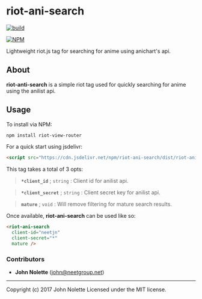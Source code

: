 # riot-ani-search

[![build](https://travis-ci.org/neetjn/riot-ani-search.svg?branch=master)](https://travis-ci.org/neetjn/riot-ani-search/)

[![NPM](https://nodei.co/npm/riot-ani-search.png)](https://nodei.co/npm/riot-ani-search/)

Lightweight riot.js tag for searching for anime using anichart's api.

## About

**riot-anti-search** is a simple riot tag used for quickly searching for anime using the anilist api.

## Usage

To install via NPM:

```bash
npm install riot-view-router
```

For a quick start using jsdelivr:

```html
<script src="https://cdn.jsdelivr.net/npm/riot-ani-search/dist/riot-ani-search.js"></script>
```

This tag takes a total of 3 opts:

> **`*client_id`** ; `string` : Client id for anilist api.

> **`*client_secret`** ; `string` : Client secret key for anilist api.

> **`mature`** ; `void` : Will remove filtering for mature search results.

Once available, **riot-ani-search** can be used like so:

```html
<riot-ani-search
  client-id="neetjn"
  client-secret="*"
  mature />
```

### Contributors

* **John Nolette** (john@neetgroup.net)

---
Copyright (c) 2017 John Nolette Licensed under the MIT license.